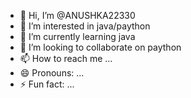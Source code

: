 - 👋 Hi, I’m @ANUSHKA22330
- 👀 I’m interested in java/paython
- 🌱 I’m currently learning java
- 💞️ I’m looking to collaborate on paython
- 📫 How to reach me ...
- 😄 Pronouns: ...
- ⚡ Fun fact: ...

<!---
ANUSHKA22330/ANUSHKA22330 is a ✨ special ✨ repository because its `README.md` (this file) appears on your GitHub profile.
You can click the Preview link to take a look at your changes.
--->
